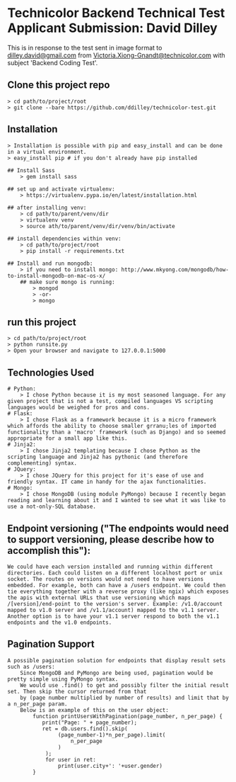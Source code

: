 # Technicolor Backend Technical Test Applicant Submission: David Dilley
This is in response to the test sent in image format to dilley.david@gmail.com from Victoria.Xiong-Gnandt@technicolor.com with subject 'Backend Coding Test'.

## Clone this project repo
	> cd path/to/project/root
	> git clone --bare https://github.com/ddilley/technicolor-test.git

## Installation
	> Installation is possible with pip and easy_install and can be done in a virtual environment.
	> easy_install pip # if you don't already have pip installed

	## Install Sass
		> gem install sass

	## set up and activate virtualenv:
		> https://virtualenv.pypa.io/en/latest/installation.html

	## after installing venv:
		> cd path/to/parent/venv/dir
		> virtualenv venv
		> source ath/to/parent/venv/dir/venv/bin/activate

	## install dependencies within venv:
		> cd path/to/project/root
		> pip install -r requirements.txt

	## Install and run mongodb:
		> if you need to install mongo: http://www.mkyong.com/mongodb/how-to-install-mongodb-on-mac-os-x/
		## make sure mongo is running:
			> mongod
			> -or-
			> mongo

## run this project
	> cd path/to/project/root
	> python runsite.py
	> Open your browser and navigate to 127.0.0.1:5000


## Technologies Used
	# Python:
		> I chose Python because it is my most seasoned language. For any given project that is not a test, compiled languages VS scripting languages would be weighed for pros and cons.
	# Flask:
		> I chose Flask as a framework because it is a micro framework which affords the ability to choose smaller grranu;les of imported functionality than a 'macro' framework (such as Django) and so seemed appropriate for a small app like this.
	# Jinja2:
		> I chose Jinja2 templating because I chose Python as the scripting language and Jinja2 has pythonic (and therefore complementing) syntax.
	# JQuery:
		> I chose JQuery for this project for it's ease of use and friendly syntax. IT came in handy for the ajax functionalities.
	# Mongo:
		> I chose MongoDB (using module PyMongo) because I recently began reading and learning about it and I wanted to see what it was like to use a not-only-SQL database.

## Endpoint versioning ("The endpoints would need to support versioning, please describe how to accomplish this"):
	We could have each version installed and running within different directories. Each could listen on a different localhost port or unix socket. The routes on versions would not need to have versions embedded. For example, both can have a /users endpoint. We could then tie everything together with a reverse proxy (like ngix) which exposes the apis with external URLs that use versioning which maps /[version]/end-point to the version's server. Example: /v1.0/account mapped to v1.0 server and /v1.1/account) mapped to the v1.1 server. Another option is to have your v1.1 server respond to both the v1.1 endpoints and the v1.0 endpoints.

## Pagination Support
	A possible pagination solution for endpoints that display result sets such as /users:
		Since MongoDB and PyMongo are being used, pagination would be pretty simple using PyMongo syntax.
		We would use .find() to get and possibly filter the initial result set. Then skip the cursor returned from that
		by (page number multiplied by number of results) and limit that by a n_per_page param.
		Below is an example of this on the user object:
			function printUsersWithPagination(page_number, n_per_page) {
			   print("Page: " + page_number);
			   ret = db.users.find().skip(
			   		(page_number-1)*n_per_page).limit(
			   			n_per_page
			   		)
			   	);
			   	for user in ret:
			   		print(user.city+': '+user.gender)
			}
